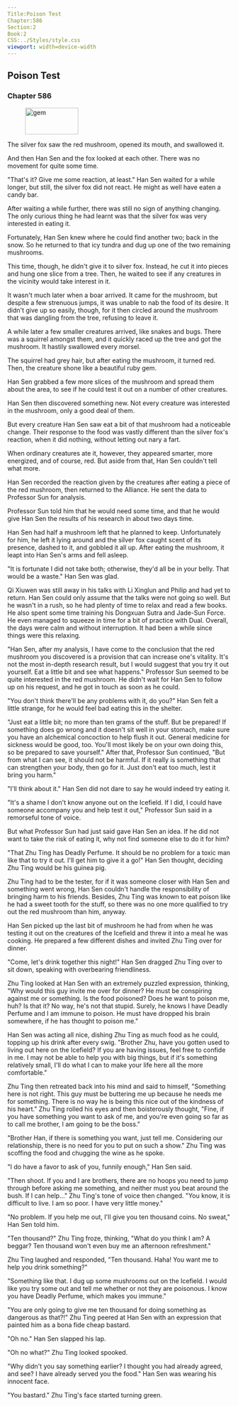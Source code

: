 ```yaml
---
Title:Poison Test 
Chapter:586 
Section:2 
Book:2 
CSS:../Styles/style.css 
viewport: width=device-width
---
```

  
## Poison Test
### Chapter 586
  
<figure>
	<img src="../Images/gem.gif" alt="gem" id="gem" width="120" height="60" />
</figure>
  

  
The silver fox saw the red mushroom, opened its mouth, and swallowed it.

And then Han Sen and the fox looked at each other. There was no movement for quite some time.

"That's it? Give me some reaction, at least." Han Sen waited for a while longer, but still, the silver fox did not react. He might as well have eaten a candy bar.

After waiting a while further, there was still no sign of anything changing. The only curious thing he had learnt was that the silver fox was very interested in eating it.

Fortunately, Han Sen knew where he could find another two; back in the snow. So he returned to that icy tundra and dug up one of the two remaining mushrooms.

This time, though, he didn't give it to silver fox. Instead, he cut it into pieces and hung one slice from a tree. Then, he waited to see if any creatures in the vicinity would take interest in it.

It wasn't much later when a boar arrived. It came for the mushroom, but despite a few strenuous jumps, it was unable to nab the food of its desire. It didn't give up so easily, though, for it then circled around the mushroom that was dangling from the tree, refusing to leave it.

A while later a few smaller creatures arrived, like snakes and bugs. There was a squirrel amongst them, and it quickly raced up the tree and got the mushroom. It hastily swallowed every morsel.

The squirrel had grey hair, but after eating the mushroom, it turned red. Then, the creature shone like a beautiful ruby gem.

Han Sen grabbed a few more slices of the mushroom and spread them about the area, to see if he could test it out on a number of other creatures.

Han Sen then discovered something new. Not every creature was interested in the mushroom, only a good deal of them.

But every creature Han Sen saw eat a bit of that mushroom had a noticeable change. Their response to the food was vastly different than the silver fox's reaction, when it did nothing, without letting out nary a fart.

When ordinary creatures ate it, however, they appeared smarter, more energized, and of course, red. But aside from that, Han Sen couldn't tell what more.

Han Sen recorded the reaction given by the creatures after eating a piece of the red mushroom, then returned to the Alliance. He sent the data to Professor Sun for analysis.

Professor Sun told him that he would need some time, and that he would give Han Sen the results of his research in about two days time.

Han Sen had half a mushroom left that he planned to keep. Unfortunately for him, he left it lying around and the silver fox caught scent of its presence, dashed to it, and gobbled it all up. After eating the mushroom, it leapt into Han Sen's arms and fell asleep.

"It is fortunate I did not take both; otherwise, they'd all be in your belly. That would be a waste." Han Sen was glad.

Qi Xiuwen was still away in his talks with Li Xinglun and Philip and had yet to return. Han Sen could only assume that the talks were not going so well. But he wasn't in a rush, so he had plenty of time to relax and read a few books. He also spent some time training his Dongxuan Sutra and Jade-Sun Force. He even managed to squeeze in time for a bit of practice with Dual. Overall, the days were calm and without interruption. It had been a while since things were this relaxing.

"Han Sen, after my analysis, I have come to the conclusion that the red mushroom you discovered is a provision that can increase one's vitality. It's not the most in-depth research result, but I would suggest that you try it out yourself. Eat a little bit and see what happens." Professor Sun seemed to be quite interested in the red mushroom. He didn't wait for Han Sen to follow up on his request, and he got in touch as soon as he could.

"You don't think there'll be any problems with it, do you?" Han Sen felt a little strange, for he would feel bad eating this in the shelter.

"Just eat a little bit; no more than ten grams of the stuff. But be prepared! If something does go wrong and it doesn't sit well in your stomach, make sure you have an alchemical concoction to help flush it out. General medicine for sickness would be good, too. You'll most likely be on your own doing this, so be prepared to save yourself." After that, Professor Sun continued, "But from what I can see, it should not be harmful. If it really is something that can strengthen your body, then go for it. Just don't eat too much, lest it bring you harm."

"I'll think about it." Han Sen did not dare to say he would indeed try eating it.

"It's a shame I don't know anyone out on the Icefield. If I did, I could have someone accompany you and help test it out," Professor Sun said in a remorseful tone of voice.

But what Professor Sun had just said gave Han Sen an idea. If he did not want to take the risk of eating it, why not find someone else to do it for him?

"That Zhu Ting has Deadly Perfume. It should be no problem for a toxic man like that to try it out. I'll get him to give it a go!" Han Sen thought, deciding Zhu Ting would be his guinea pig.

Zhu Ting had to be the tester, for if it was someone closer with Han Sen and something went wrong, Han Sen couldn't handle the responsibility of bringing harm to his friends. Besides, Zhu Ting was known to eat poison like he had a sweet tooth for the stuff, so there was no one more qualified to try out the red mushroom than him, anyway.

Han Sen picked up the last bit of mushroom he had from when he was testing it out on the creatures of the Icefield and threw it into a meal he was cooking. He prepared a few different dishes and invited Zhu Ting over for dinner.

"Come, let's drink together this night!" Han Sen dragged Zhu Ting over to sit down, speaking with overbearing friendliness.

Zhu Ting looked at Han Sen with an extremely puzzled expression, thinking, "Why would this guy invite me over for dinner? He must be conspiring against me or something. Is the food poisoned? Does he want to poison me, huh? Is that it? No way, he's not that stupid. Surely, he knows I have Deadly Perfume and I am immune to poison. He must have dropped his brain somewhere, if he has thought to poison me."

Han Sen was acting all nice, dishing Zhu Ting as much food as he could, topping up his drink after every swig. "Brother Zhu, have you gotten used to living out here on the Icefield? If you are having issues, feel free to confide in me. I may not be able to help you with big things, but if it's something relatively small, I'll do what I can to make your life here all the more comfortable."

Zhu Ting then retreated back into his mind and said to himself, "Something here is not right. This guy must be buttering me up because he needs me for something. There is no way he is being this nice out of the kindness of his heart." Zhu Ting rolled his eyes and then boisterously thought, "Fine, if you have something you want to ask of me, and you're even going so far as to call me brother, I am going to be the boss."

"Brother Han, if there is something you want, just tell me. Considering our relationship, there is no need for you to put on such a show." Zhu Ting was scoffing the food and chugging the wine as he spoke.

"I do have a favor to ask of you, funnily enough," Han Sen said.

"Then shoot. If you and I are brothers, there are no hoops you need to jump through before asking me something, and neither must you beat around the bush. If I can help..." Zhu Ting's tone of voice then changed. "You know, it is difficult to live. I am so poor. I have very little money."

"No problem. If you help me out, I'll give you ten thousand coins. No sweat," Han Sen told him.

"Ten thousand?" Zhu Ting froze, thinking, "What do you think I am? A beggar? Ten thousand won't even buy me an afternoon refreshment."

Zhu Ting laughed and responded, "Ten thousand. Haha! You want me to help you drink something?"

"Something like that. I dug up some mushrooms out on the Icefield. I would like you try some out and tell me whether or not they are poisonous. I know you have Deadly Perfume, which makes you immune."

"You are only going to give me ten thousand for doing something as dangerous as that?!" Zhu Ting peered at Han Sen with an expression that painted him as a bona fide cheap bastard.

"Oh no." Han Sen slapped his lap.

"Oh no what?" Zhu Ting looked spooked.

"Why didn't you say something earlier? I thought you had already agreed, and see? I have already served you the food." Han Sen was wearing his innocent face.

"You bastard." Zhu Ting's face started turning green.